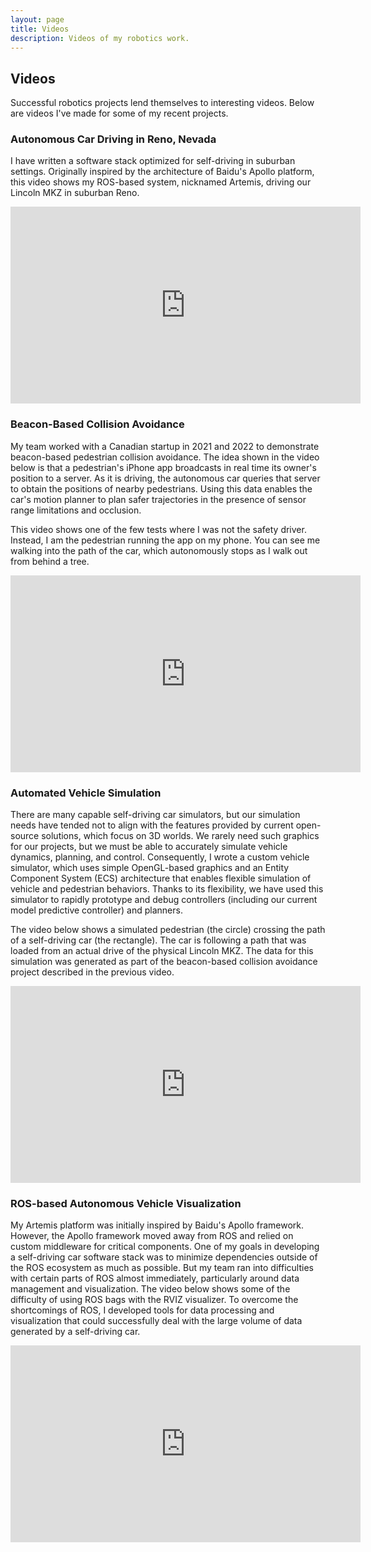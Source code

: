 ```yaml
---
layout: page
title: Videos
description: Videos of my robotics work.
---
```


## Videos

Successful robotics projects lend themselves to interesting
videos. Below are videos I've made for some of my recent projects.

### Autonomous Car Driving in Reno, Nevada

<p>I have written a software stack optimized for self-driving in
suburban settings. Originally inspired by the architecture of Baidu's
Apollo platform, this video shows my ROS-based system, nicknamed
Artemis, driving our Lincoln MKZ in suburban Reno.</p>

<p style="text-align:center">
<iframe width="560" height="315" src="https://www.youtube.com/embed/UNSX7YNIygc" title="YouTube video player" frameborder="0" allow="autoplay; encrypted-media" allowfullscreen=""></iframe>
</p>

### Beacon-Based Collision Avoidance

<p>My team worked with a Canadian startup in 2021 and 2022 to
demonstrate beacon-based pedestrian collision avoidance. The idea
shown in the video below is that a pedestrian's iPhone app broadcasts
in real time its owner's position to a server. As it is driving, the
autonomous car queries that server to obtain the positions of nearby
pedestrians. Using this data enables the car's motion planner to plan
safer trajectories in the presence of sensor range limitations and
occlusion.</p>

<p>This video shows one of the few tests where I was not the safety
driver. Instead, I am the pedestrian running the app on my phone. You
can see me walking into the path of the car, which autonomously stops
as I walk out from behind a tree.</p>

<p style="text-align:center">
<iframe width="560" height="315" src="https://www.youtube.com/embed/jLeni-IW6nE" title="YouTube video player" frameborder="0" allow="accelerometer; autoplay; clipboard-write; encrypted-media; gyroscope; picture-in-picture" allowfullscreen></iframe>
</p>

### Automated Vehicle Simulation

<p>There are many capable self-driving car simulators, but our
simulation needs have tended not to align with the features provided
by current open-source solutions, which focus on 3D worlds. We rarely
need such graphics for our projects, but we must be able to accurately
simulate vehicle dynamics, planning, and control. Consequently, I
wrote a custom vehicle simulator, which uses simple OpenGL-based
graphics and an Entity Component System (ECS) architecture that
enables flexible simulation of vehicle and pedestrian
behaviors. Thanks to its flexibility, we have used this simulator to
rapidly prototype and debug controllers (including our current model
predictive controller) and planners.</p>

<p>The video below shows a simulated pedestrian (the circle) crossing
the path of a self-driving car (the rectangle). The car is following a
path that was loaded from an actual drive of the physical Lincoln
MKZ. The data for this simulation was generated as part of the
beacon-based collision avoidance project described in the previous
video.</p>

<p style="text-align:center">
<iframe width="560" height="315" src="https://www.youtube.com/embed/pNe_gpRyW_A" title="YouTube video player" frameborder="0" allow="accelerometer; autoplay; clipboard-write; encrypted-media; gyroscope; picture-in-picture" allowfullscreen></iframe>
</p>

### ROS-based Autonomous Vehicle Visualization

<p>My Artemis platform was initially inspired by Baidu's Apollo
framework. However, the Apollo framework moved away from ROS and
relied on custom middleware for critical components. One of my goals
in developing a self-driving car software stack was to minimize
dependencies outside of the ROS ecosystem as much as possible. But my
team ran into difficulties with certain parts of ROS almost
immediately, particularly around data management and
visualization. The video below shows some of the difficulty of using
ROS bags with the RVIZ visualizer. To overcome the shortcomings of
ROS, I developed tools for data processing and visualization that
could successfully deal with the large volume of data generated by a
self-driving car.</p>

<p style="text-align:center">
<iframe width="560" height="315" src="https://www.youtube.com/embed/MsfpRpnVhpE" title="YouTube video player" frameborder="0" allow="accelerometer; autoplay; clipboard-write; encrypted-media; gyroscope; picture-in-picture" allowfullscreen></iframe>
</p>
